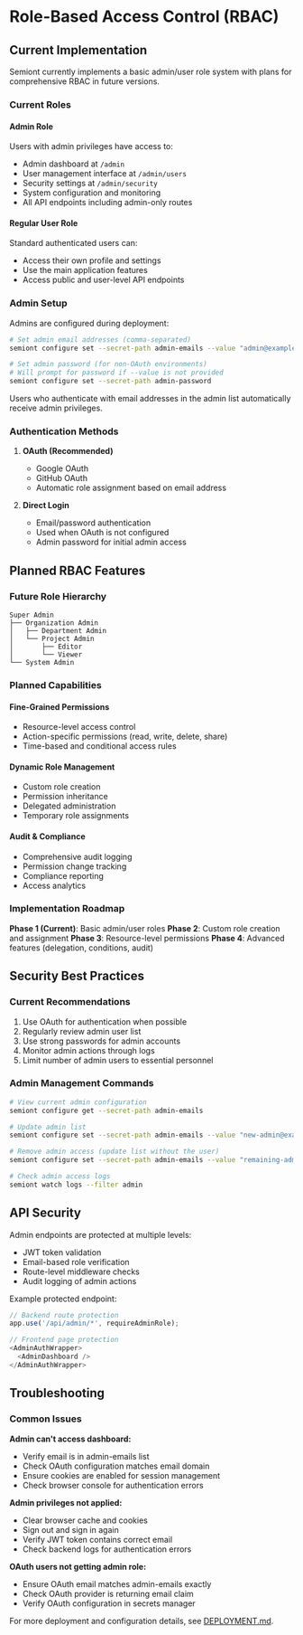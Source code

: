 # Role-Based Access Control (RBAC)

## Current Implementation

Semiont currently implements a basic admin/user role system with plans for comprehensive RBAC in future versions.

### Current Roles

#### Admin Role
Users with admin privileges have access to:
- Admin dashboard at `/admin`
- User management interface at `/admin/users`
- Security settings at `/admin/security`
- System configuration and monitoring
- All API endpoints including admin-only routes

#### Regular User Role
Standard authenticated users can:
- Access their own profile and settings
- Use the main application features
- Access public and user-level API endpoints

### Admin Setup

Admins are configured during deployment:

```bash
# Set admin email addresses (comma-separated)
semiont configure set --secret-path admin-emails --value "admin@example.com,alice@example.com"

# Set admin password (for non-OAuth environments)
# Will prompt for password if --value is not provided
semiont configure set --secret-path admin-password
```

Users who authenticate with email addresses in the admin list automatically receive admin privileges.

### Authentication Methods

1. **OAuth (Recommended)**
   - Google OAuth
   - GitHub OAuth
   - Automatic role assignment based on email address

2. **Direct Login**
   - Email/password authentication
   - Used when OAuth is not configured
   - Admin password for initial admin access

## Planned RBAC Features

### Future Role Hierarchy
```
Super Admin
├── Organization Admin
│   ├── Department Admin
│   └── Project Admin
│       ├── Editor
│       └── Viewer
└── System Admin
```

### Planned Capabilities

#### Fine-Grained Permissions
- Resource-level access control
- Action-specific permissions (read, write, delete, share)
- Time-based and conditional access rules

#### Dynamic Role Management
- Custom role creation
- Permission inheritance
- Delegated administration
- Temporary role assignments

#### Audit & Compliance
- Comprehensive audit logging
- Permission change tracking
- Compliance reporting
- Access analytics

### Implementation Roadmap

**Phase 1 (Current)**: Basic admin/user roles
**Phase 2**: Custom role creation and assignment
**Phase 3**: Resource-level permissions
**Phase 4**: Advanced features (delegation, conditions, audit)

## Security Best Practices

### Current Recommendations
1. Use OAuth for authentication when possible
2. Regularly review admin user list
3. Use strong passwords for admin accounts
4. Monitor admin actions through logs
5. Limit number of admin users to essential personnel

### Admin Management Commands

```bash
# View current admin configuration
semiont configure get --secret-path admin-emails

# Update admin list
semiont configure set --secret-path admin-emails --value "new-admin@example.com"

# Remove admin access (update list without the user)
semiont configure set --secret-path admin-emails --value "remaining-admin@example.com"

# Check admin access logs
semiont watch logs --filter admin
```

## API Security

Admin endpoints are protected at multiple levels:
- JWT token validation
- Email-based role verification
- Route-level middleware checks
- Audit logging of admin actions

Example protected endpoint:
```typescript
// Backend route protection
app.use('/api/admin/*', requireAdminRole);

// Frontend page protection
<AdminAuthWrapper>
  <AdminDashboard />
</AdminAuthWrapper>
```

## Troubleshooting

### Common Issues

**Admin can't access dashboard:**
- Verify email is in admin-emails list
- Check OAuth configuration matches email domain
- Ensure cookies are enabled for session management
- Check browser console for authentication errors

**Admin privileges not applied:**
- Clear browser cache and cookies
- Sign out and sign in again
- Verify JWT token contains correct email
- Check backend logs for authentication errors

**OAuth users not getting admin role:**
- Ensure OAuth email matches admin-emails exactly
- Check OAuth provider is returning email claim
- Verify OAuth configuration in secrets manager

For more deployment and configuration details, see [DEPLOYMENT.md](./DEPLOYMENT.md).